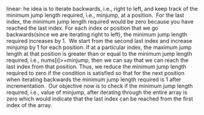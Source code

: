 linear:
he idea is to iterate backwards, i.e., right to left, and keep track of the minimum jump length required, i.e., minjump, at a position.
​
For the last index, the minimum jump length required would be zero because you have reached the last index. For each index or position that we go backwards(since we are iterating right to left), the minimum jump length required increases by 1.
​
We start from the second last index and increase minjump by 1 for each position. If at a particular index, the maximum jump length at that position is greater than or equal to the minimum jump length required, i.e., nums[i]>=minjump, then we can say that we can reach the last index from that position. Thus, we reduce the minimum jump length required to zero if the condition is satisfied so that for the next position when iterating backwards the minimum jump length required is 1 after incrementation.
​
Our objective now is to check if the minimum jump length required, i.e., value of minjump, after iterating through the entire array is zero which would indicate that the last index can be reached from the first index of the array.
​
​